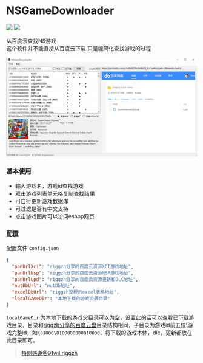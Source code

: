 # NSGameDownloader
![](https://img.shields.io/github/downloads/freedom10086/NSGameDownloader/total.svg?label=%E7%82%B9%E5%87%BB%E4%B8%8B%E8%BD%BD&style=flat)  ![](https://img.shields.io/github/release/freedom10086/NSGameDownloader.svg?style=flat&label=%E6%9C%80%E6%96%B0%E7%89%88%E6%9C%AC)  

从百度云查找NS游戏  
这个软件并不能直接从百度云下载.只是能简化查找游戏的过程

![](https://raw.githubusercontent.com/freedom10086/NSGameDownloader/master/screenshot.png)

### 基本使用

- 输入游戏名，游戏id查找游戏
- 双击游戏列表单元格复制查找结果
- 可自行更新游戏数据库
- 可过滤是否有中文支持
- 点击游戏图片可以访问eshop网页

### 配置

配置文件 `config.json`

```json
{
  "panUrlXci": "riggzh分享的百度云资源XCI游戏地址",
  "panUrlNsp": "riggzh分享的百度云资源NSP游戏地址",
  "panUrlUpd": "riggzh分享的百度云资源更新和DLC地址",
  "nutDbUrl": "nutDb地址",
  "excelDbUrl": "riggzh整理的excel表格地址",
  "localGameDir": "本地下载的游戏资源目录"
}
```

`localGameDir`  为本地下载的游戏父目录可以为空，设置此的话可以查看已下载游戏目录，目录和[riggzh分享的百度云盘](https://www.91wii.com/thread-116074-1-1.html)目录结构相同，子目录为游戏id前五位\游戏完整id，如`\01000\0100000000010000`，将下载的游戏本体，dlc，更新都放在此目录即可。



> 特别感谢@91wil.riggzh
